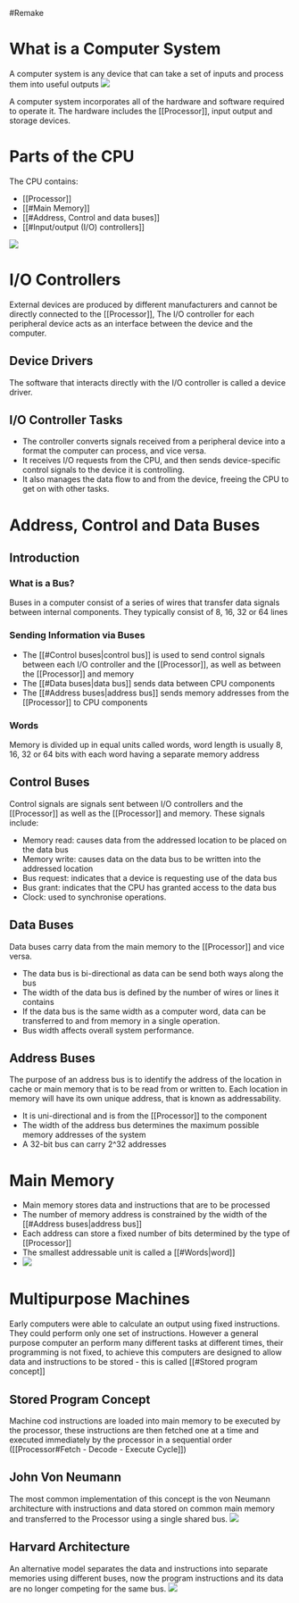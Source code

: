 #Remake 
# What is a Computer System

A computer system is any device that can take a set of inputs and process them into useful outputs
![](https://i.imgur.com/Z8C3XBI.png)

A computer system incorporates all of the hardware and software required to operate it. The hardware includes the [[Processor]], input output and storage devices.

# Parts of the CPU

The CPU contains:
- [[Processor]]
- [[#Main Memory]]
- [[#Address, Control and data buses]]
- [[#Input/output (I/O) controllers]]

![](https://i.imgur.com/CFfOStW.png)

# I/O Controllers

External devices are produced by different manufacturers and cannot be directly connected to the [[Processor]], The I/O controller for each peripheral device acts as an interface between the device and the computer.

## Device Drivers

The software that interacts directly with the I/O controller is called a device driver.

## I/O Controller Tasks

- The controller converts signals received from a peripheral device into a format the computer can process, and vice versa.
- It receives I/O requests from the CPU, and then sends device-specific control signals to the device it is controlling.
- It also manages the data flow to and from the device, freeing the CPU to get on with other tasks.

# Address, Control and Data Buses

## Introduction

### What is a Bus?

Buses in a computer consist of a series of wires that transfer data signals between internal components. They typically consist of 8, 16, 32 or 64 lines

### Sending Information via Buses

- The [[#Control buses|control bus]] is used to send control signals between each I/O controller and the [[Processor]], as well as between the [[Processor]] and memory
- The [[#Data buses|data bus]] sends data between CPU components
- The [[#Address buses|address bus]] sends memory addresses from the [[Processor]] to CPU components

### Words

Memory is divided up in equal units called words, word length is usually 8, 16, 32 or 64 bits with each word having a separate memory address

## Control Buses

Control signals are signals sent between I/O controllers and the [[Processor]] as well as the [[Processor]] and memory. These signals include:
- Memory read: causes data from the addressed location to be placed on the data bus
- Memory write: causes data on the data bus to be written into the addressed location
- Bus request: indicates that a device is requesting use of the data bus
- Bus grant: indicates that the CPU has granted access to the data bus
- Clock: used to synchronise operations.

## Data Buses

Data buses carry data from the main memory to the [[Processor]] and vice versa.
- The data bus is bi-directional as data can be send both ways along the bus
- The width of the data bus is defined by the number of wires or lines it contains
- If the data bus is the same width as a computer word, data can be transferred to and from memory in a single operation.
- Bus width affects overall system performance.

## Address Buses

The purpose of an address bus is to identify the address of the location in cache or main memory that is to be read from or written to. Each location in memory will have its own unique address, that is known as addressability.
- It is uni-directional and is from the [[Processor]] to the component
- The width of the address bus determines the maximum possible memory addresses of the system
- A 32-bit bus can carry 2^32 addresses

# Main Memory

- Main memory stores data and instructions that are to be processed
- The number of memory address is constrained by the width of the [[#Address buses|address bus]]
- Each address can store a fixed number of bits determined by the type of [[Processor]]
- The smallest addressable unit is called a [[#Words|word]]
- ![](https://i.imgur.com/q4t50Qe.png)

# Multipurpose Machines

Early computers were able to calculate an output using fixed instructions. They could perform only one set of instructions. However a general purpose computer an perform many different tasks at different times, their programming is not fixed, to achieve this computers are designed to allow data and instructions to be stored - this is called [[#Stored program concept]]

## Stored Program Concept

Machine cod instructions are loaded into main memory to be executed by the processor, these instructions are then fetched one at a time and executed immediately by the processor in a sequential order ([[Processor#Fetch - Decode - Execute Cycle]])

## John Von Neumann

The most common implementation of this concept is the von Neumann architecture with instructions and data stored on common main memory and transferred to the Processor using a single shared bus.
![](https://i.imgur.com/VCnh5SM.png)

## Harvard Architecture

An alternative model separates the data and instructions into separate memories using different buses, now the program instructions and its data are no longer competing for the same bus.
![](https://i.imgur.com/vzh3oRU.png)

